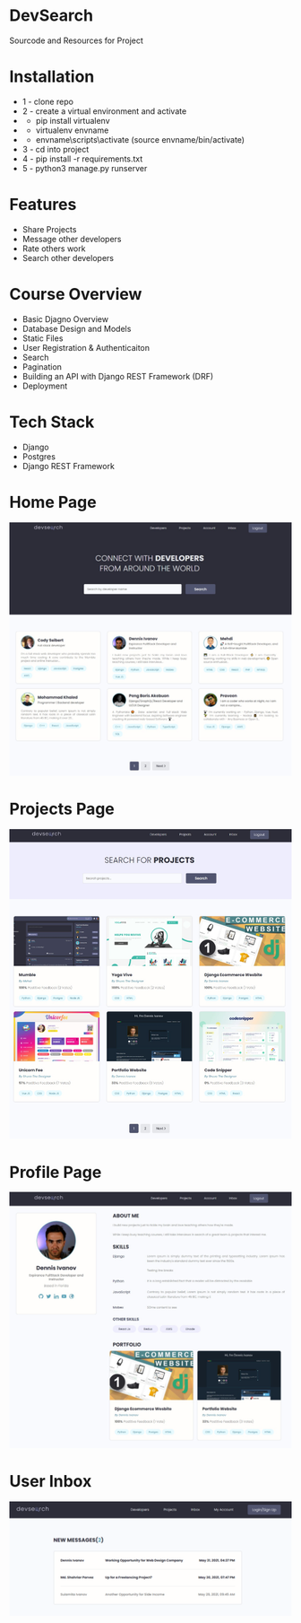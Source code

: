 # DevSearch
Sourcode and Resources for Project


# Installation
* 1 - clone repo 
* 2 - create a virtual environment and activate
*  - pip install virtualenv
*  - virtualenv envname
*  - envname\scripts\activate (source envname/bin/activate)
* 3 - cd into project 
* 4 - pip install -r requirements.txt
* 5 - python3 manage.py runserver



# Features
* Share Projects
* Message other developers
* Rate others work
* Search other developers

# Course Overview
* Basic Djagno Overview
* Database Design and Models
* Static Files
* User Registration & Authenticaiton
* Search
* Pagination
* Building an API with Django REST Framework (DRF)
* Deployment

# Tech Stack
* Django
* Postgres
* Django REST Framework

# Home Page
<img src="./resources/images/Devsearch Home.jpg">  


# Projects Page
<img src="./resources/images/DevSearch Projects.jpg">  

# Profile Page
<img src="./resources/images/Devsearch Profile.jpg">  

# User Inbox
<img src="./resources/images/Devsearch Inbox.jpg">  

